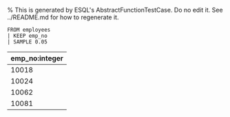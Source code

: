 % This is generated by ESQL's AbstractFunctionTestCase. Do no edit it. See ../README.md for how to regenerate it.

```esql
FROM employees
| KEEP emp_no
| SAMPLE 0.05
```

| emp_no:integer |
| --- |
| 10018 |
| 10024 |
| 10062 |
| 10081 |
